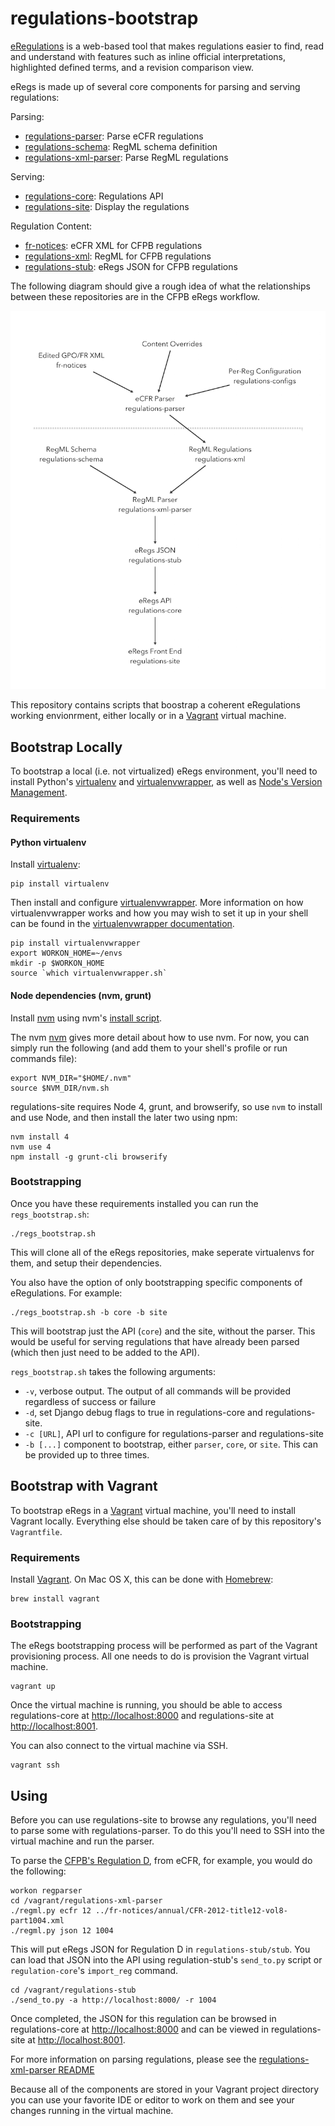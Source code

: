 # regulations-bootstrap

[eRegulations](http://cfpb.github.io/eRegulations) is a web-based tool 
that makes regulations easier to find, read and understand with 
features such as inline official interpretations, highlighted defined 
terms, and a revision comparison view.

eRegs is made up of several core components for parsing and serving
regulations:

Parsing:

* [regulations-parser](https://github.com/cfpb/regulations-parser): Parse eCFR regulations
* [regulations-schema](https://github.com/cfpb/regulations-schema): RegML schema definition
* [regulations-xml-parser](https://github.com/cfpb/regulations-xml-parser): Parse RegML regulations

Serving:

* [regulations-core](https://github.com/cfpb/regulations-core): Regulations API
* [regulations-site](https://github.com/cfpb/regulations-site): Display the regulations

Regulation Content:

* [fr-notices](https://github.com/cfpb/fr-notices): eCFR XML for CFPB regulations
* [regulations-xml](https://github.com/cfpb/regulations-xml): RegML for CFPB regulations 
* [regulations-stub](https://github.com/cfpb/regulations-stub): eRegs JSON for CFPB regulations

The following diagram should give a rough idea of what the relationships
between these repositories are in the CFPB eRegs workflow.

![eRegulations Repositories/Components](eregulations.png)

This repository contains scripts that boostrap a coherent eRegulations 
working envionrment, either locally or in a 
[Vagrant](https://www.vagrantup.com/) virtual machine.

## Bootstrap Locally

To bootstrap a local (i.e. not virtualized) eRegs environment, you'll
need to install Python's 
[virtualenv](https://virtualenv.readthedocs.org/en/latest/) 
and 
[virtualenvwrapper](https://virtualenvwrapper.readthedocs.org/en/latest/), 
as well as
[Node's Version Management](https://github.com/creationix/nvm).

### Requirements

#### Python virtualenv

Install [virtualenv](https://virtualenv.pypa.io/en/latest/):

```shell
pip install virtualenv
```

Then install and configure 
[virtualenvwrapper](https://virtualenvwrapper.readthedocs.org/en/latest/). 
More information on how virtualenvwrapper works and how you may wish to 
set it up in your shell can be found in the 
[virtualenvwrapper documentation](https://virtualenvwrapper.readthedocs.org/en/latest/install.html).

```shell
pip install virtualenvwrapper
export WORKON_HOME=~/envs
mkdir -p $WORKON_HOME
source `which virtualenvwrapper.sh`
```

#### Node dependencies (nvm, grunt)

Install [nvm](https://github.com/creationix/nvm) using nvm's 
[install script](https://github.com/creationix/nvm#install-script).

The nvm [nvm](https://github.com/creationix/nvm/blob/master/README.markdown) 
gives more detail about how to use nvm. For now, you can simply run the
following (and add them to your shell's profile or run commands file):

```
export NVM_DIR="$HOME/.nvm"
source $NVM_DIR/nvm.sh
```

regulations-site requires Node 4, grunt, and browserify, so use `nvm` 
to install and use Node, and then install the later two using npm:


```
nvm install 4
nvm use 4
npm install -g grunt-cli browserify
```


### Bootstrapping

Once you have these requirements installed you can run the
`regs_bootstrap.sh`:

```shell
./regs_bootstrap.sh
```

This will clone all of the eRegs repositories, make seperate virtualenvs 
for them, and setup their dependencies.

You also have the option of only bootstrapping specific components of
eRegulations. For example:

```shell
./regs_bootstrap.sh -b core -b site
```

This will bootstrap just the API (`core`) and the site, without the
parser. This would be useful for serving regulations that have already
been parsed (which then just need to be added to the API).

`regs_bootstrap.sh` takes the following arguments:

* `-v`, verbose output. The output of all commands will be provided
  regardless of success or failure
* `-d`, set Django debug flags to true in regulations-core and
  regulations-site.
* `-c [URL]`, API url to configure for regulations-parser and
  regulations-site
* `-b [...]` component to bootstrap, either `parser`, `core`, or `site`.
  This can be provided up to three times.

## Bootstrap with Vagrant

To bootstrap eRegs in a [Vagrant](https://www.vagrantup.com/) virtual 
machine, you'll need to install Vagrant locally. Everything else should 
be taken care of by this repository's `Vagrantfile`.

### Requirements

Install [Vagrant](https://www.vagrantup.com/). On Mac OS X, this can be
done with [Homebrew](http://brew.sh):

```shell
brew install vagrant
```

### Bootstrapping

The eRegs bootstrapping process will be performed as part of the Vagrant
provisioning process. All one needs to do is provision the Vagrant
virtual machine. 

```shell
vagrant up
```

Once the virtual machine is running, you should be able to access
regulations-core at [http://localhost:8000](http://localhost:8000) and 
regulations-site at [http://localhost:8001](http://localhost:8001).

You can also connect to the virtual machine via SSH.

```shell
vagrant ssh
```

## Using

Before you can use regulations-site to browse any regulations, you'll
need to parse some with regulations-parser. To do this you'll need to
SSH into the virtual machine and run the parser. 

To parse the [CFPB's Regulation D](http://www.consumerfinance.gov/eregulations/1004), 
from eCFR, for example, you would do the following:

```shell
workon regparser
cd /vagrant/regulations-xml-parser
./regml.py ecfr 12 ../fr-notices/annual/CFR-2012-title12-vol8-part1004.xml
./regml.py json 12 1004
```

This will put eRegs JSON for Regulation D in `regulations-stub/stub`. You can
load that JSON into the API using regulation-stub's `send_to.py`
script or `regulation-core`'s `import_reg` command. 

```shell
cd /vagrant/regulations-stub
./send_to.py -a http://localhost:8000/ -r 1004
```

Once completed, the JSON for this regulation can be browsed in
regulations-core at [http://localhost:8000](http://localhost:8000) and
can be viewed in regulations-site at [http://localhost:8001](http://localhost:8001).

For more information on parsing regulations, please see the 
[regulations-xml-parser README](https://github.com/cfpb/regulations-xml-parser/blob/master/README.md)

Because all of the components are stored in your Vagrant project
directory you can use your favorite IDE or editor to work on them and
see your changes running in the virtual machine.


